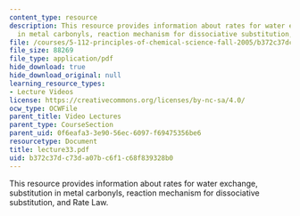 ```yaml
---
content_type: resource
description: This resource provides information about rates for water exchange, substitution
  in metal carbonyls, reaction mechanism for dissociative substitution, and Rate Law.
file: /courses/5-112-principles-of-chemical-science-fall-2005/b372c37dc73da07bc6f1c68f839328b0_lecture33.pdf
file_size: 88269
file_type: application/pdf
hide_download: true
hide_download_original: null
learning_resource_types:
- Lecture Videos
license: https://creativecommons.org/licenses/by-nc-sa/4.0/
ocw_type: OCWFile
parent_title: Video Lectures
parent_type: CourseSection
parent_uid: 0f6eafa3-3e90-56ec-6097-f69475356be6
resourcetype: Document
title: lecture33.pdf
uid: b372c37d-c73d-a07b-c6f1-c68f839328b0
---
```

This resource provides information about rates for water exchange, substitution in metal carbonyls, reaction mechanism for dissociative substitution, and Rate Law.